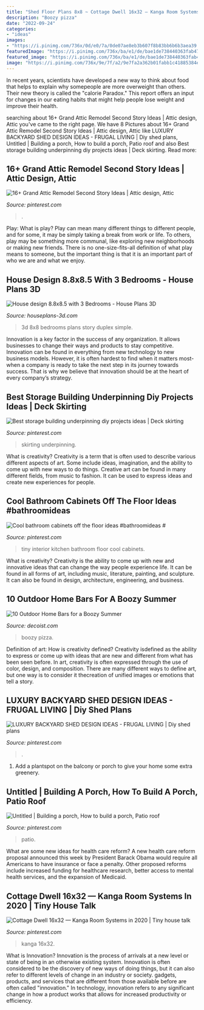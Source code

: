 ```yaml
---
title: "Shed Floor Plans 8x8 ~ Cottage Dwell 16x32 — Kanga Room Systems In 2020"
description: "Boozy pizza"
date: "2022-09-24"
categories:
- "ideas"
images:
- "https://i.pinimg.com/736x/0d/e0/7a/0de07ae8eb3b607f8b83bb6b6b3aea39.jpg"
featuredImage: "https://i.pinimg.com/736x/ba/e1/de/bae1de738440363fab475910ce4123a0.jpg"
featured_image: "https://i.pinimg.com/736x/ba/e1/de/bae1de738440363fab475910ce4123a0.jpg"
image: "https://i.pinimg.com/736x/9e/7f/a2/9e7fa2a362b01fabb1c41885384e99b4.jpg"
---
```



In recent years, scientists have developed a new way to think about food that helps to explain why somepeople are more overweight than others. Their new theory is called the "calorie Paradox." This report offers an input for changes in our eating habits that might help people lose weight and improve their health.

	

		
searching about 16+ Grand Attic Remodel Second Story Ideas | Attic design, Attic you've came to the right page. We have 8 Pictures about 16+ Grand Attic Remodel Second Story Ideas | Attic design, Attic like LUXURY BACKYARD SHED DESIGN IDEAS - FRUGAL LIVING | Diy shed plans, Untitled | Building a porch, How to build a porch, Patio roof and also Best storage building underpinning diy projects ideas | Deck skirting. Read more:
		
    
## 16+ Grand Attic Remodel Second Story Ideas | Attic Design, Attic

<img loading=lazy src="https://i.pinimg.com/736x/ba/e1/de/bae1de738440363fab475910ce4123a0.jpg" onerror="this.onerror=null;this.src='https://tse2.mm.bing.net/th?id=OIP.tADAulHNn9BUfV6aezq_oAHaFj&amp;pid=15.1';" alt="16+ Grand Attic Remodel Second Story Ideas | Attic design, Attic">

_Source: pinterest.com_

>. 

	

Play: What is play?
Play can mean many different things to different people, and for some, it may be simply taking a break from work or life. To others, play may be something more communal, like exploring new neighborhoods or making new friends. There is no one-size-fits-all definition of what play means to someone, but the important thing is that it is an important part of who we are and what we enjoy.

    
## House Design 8.8x8.5 With 3 Bedrooms - House Plans 3D

<img loading=lazy src="https://houseplans-3d.com/wp-content/uploads/2019/11/House-design-8.8x8.5-with-3-Bedrooms-v1.jpg" onerror="this.onerror=null;this.src='https://tse1.mm.bing.net/th?id=OIP.SaWI8sw0wkGuxMNrI-dCYQHaMO&amp;pid=15.1';" alt="House design 8.8x8.5 with 3 Bedrooms - House Plans 3D">

_Source: houseplans-3d.com_

>3d 8x8 bedrooms plans story duplex simple. 

	

Innovation is a key factor in the success of any organization. It allows businesses to change their ways and products to stay competitive. Innovation can be found in everything from new technology to new business models. However, it is often hardest to find when it matters most- when a company is ready to take the next step in its journey towards success. That is why we believe that innovation should be at the heart of every company’s strategy.

    
## Best Storage Building Underpinning Diy Projects Ideas | Deck Skirting

<img loading=lazy src="https://i.pinimg.com/736x/1f/8b/ab/1f8bab29e8ce41d86b9dd58b4f085c87.jpg" onerror="this.onerror=null;this.src='https://tse4.mm.bing.net/th?id=OIP.Svk4DiYhktIZ5mQMAcPfgAAAAA&amp;pid=15.1';" alt="Best storage building underpinning diy projects ideas | Deck skirting">

_Source: pinterest.com_

>skirting underpinning. 

	

What is creativity?
Creativity is a term that is often used to describe various different aspects of art. Some include ideas, imagination, and the ability to come up with new ways to do things. Creative art can be found in many different fields, from music to fashion. It can be used to express ideas and create new experiences for people.

    
## Cool Bathroom Cabinets Off The Floor Ideas #bathroomideas #

<img loading=lazy src="https://i.pinimg.com/736x/0f/c4/a0/0fc4a084728adb94f6574eb27f70a490.jpg" onerror="this.onerror=null;this.src='https://tse4.mm.bing.net/th?id=OIP.jTtocUHKb7Ft3-XlX4kYXQHaLH&amp;pid=15.1';" alt="Cool bathroom cabinets off the floor ideas #bathroomideas #">

_Source: pinterest.com_

>tiny interior kitchen bathroom floor cool cabinets. 

	

What is creativity?
Creativity is the ability to come up with new and innovative ideas that can change the way people experience life. It can be found in all forms of art, including music, literature, painting, and sculpture. It can also be found in design, architecture, engineering, and business.

    
## 10 Outdoor Home Bars For A Boozy Summer

<img loading=lazy src="https://cdn.decoist.com/wp-content/uploads/2015/06/Home-Bar-Shed.jpg" onerror="this.onerror=null;this.src='https://tse1.mm.bing.net/th?id=OIP.KxZVwudnejuNcS4wokCZ1AHaFS&amp;pid=15.1';" alt="10 Outdoor Home Bars for a Boozy Summer">

_Source: decoist.com_

>boozy pizza. 

	

Definition of art: How is creativity defined?
Creativity isdefined as the ability to express or come up with ideas that are new and different from what has been seen before. In art, creativity is often expressed through the use of color, design, and composition. There are many different ways to define art, but one way is to consider it thecreation of unified images or emotions that tell a story.

    
## LUXURY BACKYARD SHED DESIGN IDEAS - FRUGAL LIVING | Diy Shed Plans

<img loading=lazy src="https://i.pinimg.com/736x/9e/7f/a2/9e7fa2a362b01fabb1c41885384e99b4.jpg" onerror="this.onerror=null;this.src='https://tse1.mm.bing.net/th?id=OIP.vcc7HJ6MxO9Kg_s5Z6QArQHaLH&amp;pid=15.1';" alt="LUXURY BACKYARD SHED DESIGN IDEAS - FRUGAL LIVING | Diy shed plans">

_Source: pinterest.com_

>. 

	

1. Add a plantspot on the balcony or porch to give your home some extra greenery.

    
## Untitled | Building A Porch, How To Build A Porch, Patio Roof

<img loading=lazy src="https://i.pinimg.com/736x/1f/e1/05/1fe105e13659a3cdec2e8babb507ef27.jpg" onerror="this.onerror=null;this.src='https://tse2.mm.bing.net/th?id=OIP.lEEG0IjefFlwOVBUrRr4tgHaFj&amp;pid=15.1';" alt="Untitled | Building a porch, How to build a porch, Patio roof">

_Source: pinterest.com_

>patio. 

	

What are some new ideas for health care reform?
A new health care reform proposal announced this week by President Barack Obama would require all Americans to have insurance or face a penalty. Other proposed reforms include increased funding for healthcare research, better access to mental health services, and the expansion of Medicaid.

    
## Cottage Dwell 16x32 — Kanga Room Systems In 2020 | Tiny House Talk

<img loading=lazy src="https://i.pinimg.com/736x/0d/e0/7a/0de07ae8eb3b607f8b83bb6b6b3aea39.jpg" onerror="this.onerror=null;this.src='https://tse3.mm.bing.net/th?id=OIP.fcRvcfiMtDab2Tk8U7A6lAHaE8&amp;pid=15.1';" alt="Cottage Dwell 16x32 — Kanga Room Systems in 2020 | Tiny house talk">

_Source: pinterest.com_

>kanga 16x32. 

	

What is Innovation?
Innovation is the process of arrivals at a new level or state of being in an otherwise existing system. Innovation is often considered to be the discovery of new ways of doing things, but it can also refer to different levels of change in an industry or society. gadgets, products, and services that are different from those available before are often called "innovation." In technology, innovation refers to any significant change in how a product works that allows for increased productivity or efficiency.

